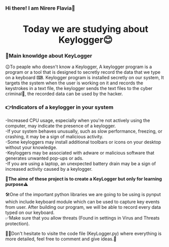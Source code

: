 
### Hi there! I am Nirere Flavia👋
<h1 align="center">
  <b>Today we are studying about Keylogger😊</b>  

</h1>

### 👊Main knowldge about KeyLogger
<p1>😉To peaple who doesn't know a <t color:Red>Keylogger</t>, A keylogger program is a program or a tool that is designed to secretly record the data that we type on a keyboard ⌨. Keylogger program is installed secretly on our system, It targets the system when the user is working on it and records the keystrokes in a text file, the keylogger sends the text files to the cyber criminal🦹, the recorded data can be used by the hacker. </p1>

### 👉Indicators of a keylogger in your system
  
<h>-Increased CPU usage, especially when you're not actively using the computer, may indicate the presence of a keylogger.<br>
-If your system behaves unusually, such as slow performance, freezing, or crashing, it may be a sign of malicious activity.<br>
-Some keyloggers may install additional toolbars or icons on your desktop without your knowledge.<br>
-Keyloggers may be associated with adware or malicious software that generates unwanted pop-ups or ads.<br>
-If you are using a laptop, an unexpected battery drain may be a sign of increased activity caused by a keylogger.<br>

<h>
<b>🎯The aime of these project is to create a KeyLogger but only for learning purpose⚠️</b>
  <h>
<p> 🛠️One of the important python libraries we are going to be using is pynput which include keyboard module which can be used to capture key events from user. After building our program, we will be able to record every data typed on our keyboard.<br>
✅Make sure that you allow threats (Found in settings in Virus and Threats protection).</p>

<h>🧑‍💻Don't hesitate to visite the code file (KeyLogger.py) where everything is more detailed, feel free to comment and give ideas.👋 </h>


